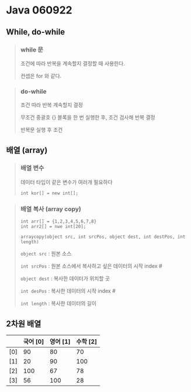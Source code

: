 # Java 060922





## While, do-while



> ### while 문
>
> 조건에 따라 반복을 계속할지 결정할 때 사용한다.
>
> 컨셉은 for 와 같다.



> ### do-while
>
> 조건 따라 반복 계속할지 결정
>
> 무조건 중괄호 {} 블록을 한 번 실행한 후, 조건 검사해 반복 결정
>
> 반복문 실행 후 조건



## 배열 (array)

> ### 배열 변수
>
> 데이터 타입이 같은 변수가 여러개 필요하다
>
> ~~~배열변수
> int kor[] = new int[];
> ~~~



> ### 배열 복사 (array copy)
>
> ~~~arraycopy
> int arr[] = {1,2,3,4,5,6,7,8}
> int arr2[] = nwe int[20];
> 
> arraycopy(object src, int srcPos, object dest, int destPos, int length)
> ~~~
>
> `object src` : 원본 소스
>
> `int srcPos` : 원본 소스에서 복사하고 싶은 데이터의 시작 index #
>
> `object dest` : 복사한 데이터가 위치할 곳
>
> `int desPos` : 복사한 데이터의 시작 index #
>
> `int length` : 복사한 데이터의 길이



## 2차원 배열

|      | 국어 [0] | 영어 [1] | 수학 [2] |
| ---- | -------- | -------- | -------- |
| [0]  | 90       | 80       | 70       |
| [1]  | 20       | 90       | 100      |
| [2]  | 100      | 67       | 78       |
| [3]  | 56       | 100      | 28       |



